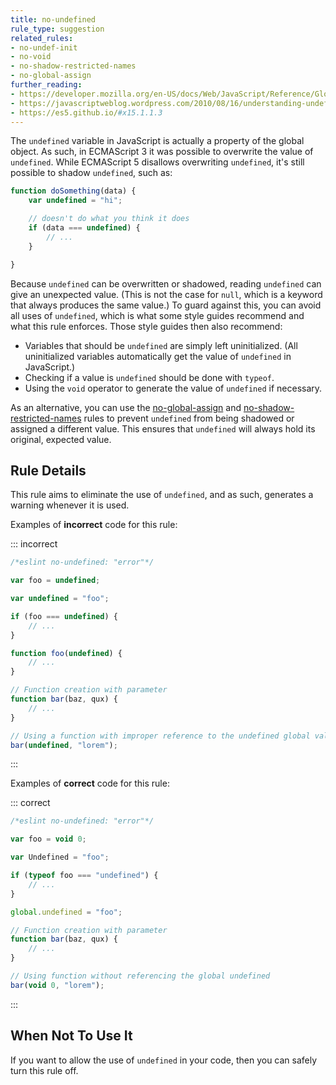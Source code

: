 ```yaml
---
title: no-undefined
rule_type: suggestion
related_rules:
- no-undef-init
- no-void
- no-shadow-restricted-names
- no-global-assign
further_reading:
- https://developer.mozilla.org/en-US/docs/Web/JavaScript/Reference/Global_Objects/undefined
- https://javascriptweblog.wordpress.com/2010/08/16/understanding-undefined-and-preventing-referenceerrors/
- https://es5.github.io/#x15.1.1.3
---
```



The `undefined` variable in JavaScript is actually a property of the global object. As such, in ECMAScript 3 it was possible to overwrite the value of `undefined`. While ECMAScript 5 disallows overwriting `undefined`, it's still possible to shadow `undefined`, such as:

```js
function doSomething(data) {
    var undefined = "hi";

    // doesn't do what you think it does
    if (data === undefined) {
        // ...
    }

}
```

Because `undefined` can be overwritten or shadowed, reading `undefined` can give an unexpected value. (This is not the case for `null`, which is a keyword that always produces the same value.) To guard against this, you can avoid all uses of `undefined`, which is what some style guides recommend and what this rule enforces. Those style guides then also recommend:

* Variables that should be `undefined` are simply left uninitialized. (All uninitialized variables automatically get the value of `undefined` in JavaScript.)
* Checking if a value is `undefined` should be done with `typeof`.
* Using the `void` operator to generate the value of `undefined` if necessary.

As an alternative, you can use the [no-global-assign](no-global-assign) and [no-shadow-restricted-names](no-shadow-restricted-names) rules to prevent `undefined` from being shadowed or assigned a different value. This ensures that `undefined` will always hold its original, expected value.

## Rule Details

This rule aims to eliminate the use of `undefined`, and as such, generates a warning whenever it is used.

Examples of **incorrect** code for this rule:

::: incorrect

```js
/*eslint no-undefined: "error"*/

var foo = undefined;

var undefined = "foo";

if (foo === undefined) {
    // ...
}

function foo(undefined) {
    // ...
}

// Function creation with parameter
function bar(baz, qux) {
    // ...
}

// Using a function with improper reference to the undefined global value to attempt to skip the first parameter
bar(undefined, "lorem");
```

:::

Examples of **correct** code for this rule:

::: correct

```js
/*eslint no-undefined: "error"*/

var foo = void 0;

var Undefined = "foo";

if (typeof foo === "undefined") {
    // ...
}

global.undefined = "foo";

// Function creation with parameter
function bar(baz, qux) {
    // ...
}

// Using function without referencing the global undefined
bar(void 0, "lorem");
```

:::

## When Not To Use It

If you want to allow the use of `undefined` in your code, then you can safely turn this rule off.
